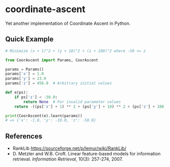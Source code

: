 # coordinate-ascent
Yet another implementation of Coordinate Ascent in Python.

## Quick Example

```python
# Minimize (x + 1)^2 + (y + 10)^2 + (z + 100)^2 where -50 <= z

from CoorAscent import Params, CoorAscent

params = Params()
params['x'] = 1.0
params['y'] = 23.0
params['z'] = 456.0  # Arbitrary initial values

def e(ps):
    if ps['z'] < -50.0:
        return None  # For invalid parameter values
    return -((ps['x'] + 1) ** 2 + (ps['y'] + 10) ** 2 + (ps['z'] + 100) ** 2)

print(CoorAscent(e).learn(params))
# => {'x': -1.0, 'y': -10.0, 'z': -50.0}
```

## References
- RankLib https://sourceforge.net/p/lemur/wiki/RankLib/
- D\. Metzler and W.B. Croft. Linear feature-based models for information retrieval. _Information Retrieval_, 10(3): 257-274, 2007.

